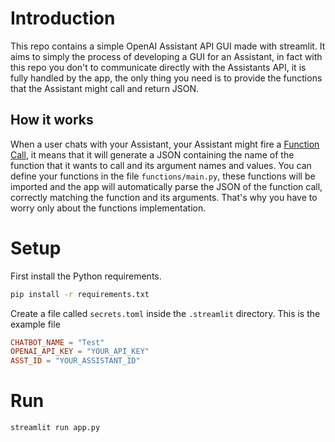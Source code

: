 # Introduction

This repo contains a simple OpenAI Assistant API GUI made with streamlit. It aims to simply the process of developing a GUI for an Assistant, in fact with this repo you don't to communicate directly with the Assistants API, it is fully handled by the app, the only thing you need is to provide the functions that the Assistant might call and return JSON.

## How it works

When a user chats with your Assistant, your Assistant might fire a [Function Call](https://platform.openai.com/docs/guides/function-calling), it means that it will generate a JSON containing the name of the function that it wants to call and its argument names and values. You can define your functions in the file `functions/main.py`, these functions will be imported and the app will automatically parse the JSON of the function call, correctly matching the function and its arguments. That's why you have to worry only about the functions implementation.

# Setup

First install the Python requirements.

```sh
pip install -r requirements.txt
```

Create a file called `secrets.toml` inside the `.streamlit` directory. This is the example file

```toml
CHATBOT_NAME = "Test"
OPENAI_API_KEY = "YOUR_API_KEY"
ASST_ID = "YOUR_ASSISTANT_ID"
```

# Run

```
streamlit run app.py
```
